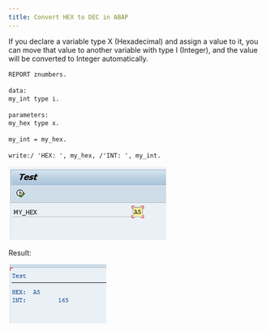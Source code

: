 ```yaml
---
title: Convert HEX to DEC in ABAP
---
```


If you declare a variable type X (Hexadecimal) and assign a value to it, you can move that value to another variable with type I (Integer), and the value will be converted to Integer automatically.

```abap
REPORT znumbers.

data:
my_int type i.

parameters:
my_hex type x.

my_int = my_hex.

write:/ 'HEX: ', my_hex, /'INT: ', my_int.
```

![Hex2Dec](/images/hex_dec1.png)

Result:


![Hex2Dec](/images/hex_dec2.png)



